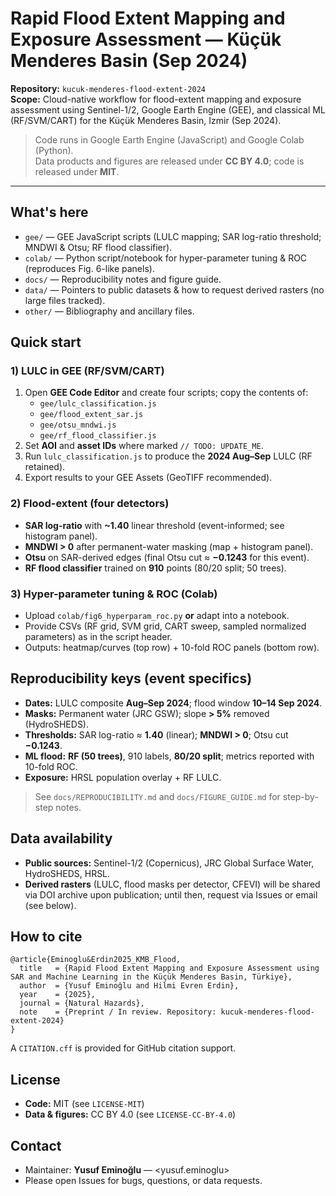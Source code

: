 # Rapid Flood Extent Mapping and Exposure Assessment — Küçük Menderes Basin (Sep 2024)

**Repository:** `kucuk-menderes-flood-extent-2024`  
**Scope:** Cloud-native workflow for flood-extent mapping and exposure assessment using Sentinel-1/2, Google Earth Engine (GEE), and classical ML (RF/SVM/CART) for the Küçük Menderes Basin, Izmir (Sep 2024).

> Code runs in Google Earth Engine (JavaScript) and Google Colab (Python).  
> Data products and figures are released under **CC BY 4.0**; code is released under **MIT**.

---

## What's here

- `gee/` — GEE JavaScript scripts (LULC mapping; SAR log-ratio threshold; MNDWI & Otsu; RF flood classifier).  
- `colab/` — Python script/notebook for hyper-parameter tuning & ROC (reproduces Fig. 6-like panels).  
- `docs/` — Reproducibility notes and figure guide.  
- `data/` — Pointers to public datasets & how to request derived rasters (no large files tracked).  
- `other/` — Bibliography and ancillary files.

## Quick start

### 1) LULC in GEE (RF/SVM/CART)
1. Open **GEE Code Editor** and create four scripts; copy the contents of:
   - `gee/lulc_classification.js`
   - `gee/flood_extent_sar.js`
   - `gee/otsu_mndwi.js`
   - `gee/rf_flood_classifier.js`
2. Set **AOI** and **asset IDs** where marked `// TODO: UPDATE_ME`.
3. Run `lulc_classification.js` to produce the **2024 Aug–Sep** LULC (RF retained).
4. Export results to your GEE Assets (GeoTIFF recommended).

### 2) Flood-extent (four detectors)
- **SAR log-ratio** with **~1.40** linear threshold (event-informed; see histogram panel).  
- **MNDWI > 0** after permanent-water masking (map + histogram panel).  
- **Otsu** on SAR-derived edges (final Otsu cut ≈ **−0.1243** for this event).  
- **RF flood classifier** trained on **910** points (80/20 split; 50 trees).

### 3) Hyper-parameter tuning & ROC (Colab)
- Upload `colab/fig6_hyperparam_roc.py` **or** adapt into a notebook.  
- Provide CSVs (RF grid, SVM grid, CART sweep, sampled normalized parameters) as in the script header.  
- Outputs: heatmap/curves (top row) + 10-fold ROC panels (bottom row).

## Reproducibility keys (event specifics)

- **Dates:** LULC composite **Aug–Sep 2024**; flood window **10–14 Sep 2024**.  
- **Masks:** Permanent water (JRC GSW); slope **> 5%** removed (HydroSHEDS).  
- **Thresholds:** SAR log-ratio ≈ **1.40** (linear); **MNDWI > 0**; Otsu cut **−0.1243**.  
- **ML flood:** **RF (50 trees)**, 910 labels, **80/20 split**; metrics reported with 10-fold ROC.  
- **Exposure:** HRSL population overlay + RF LULC.

> See `docs/REPRODUCIBILITY.md` and `docs/FIGURE_GUIDE.md` for step-by-step notes.

## Data availability

- **Public sources:** Sentinel-1/2 (Copernicus), JRC Global Surface Water, HydroSHEDS, HRSL.  
- **Derived rasters** (LULC, flood masks per detector, CFEVI) will be shared via DOI archive upon publication; until then, request via Issues or email (see below).

## How to cite

```
@article{Eminoglu&Erdin2025_KMB_Flood,
  title   = {Rapid Flood Extent Mapping and Exposure Assessment using SAR and Machine Learning in the Küçük Menderes Basin, Türkiye},
  author  = {Yusuf Eminoğlu and Hilmi Evren Erdin},
  year    = {2025},
  journal = {Natural Hazards},
  note    = {Preprint / In review. Repository: kucuk-menderes-flood-extent-2024}
}
```

A `CITATION.cff` is provided for GitHub citation support.

## License

- **Code:** MIT (see `LICENSE-MIT`)  
- **Data & figures:** CC BY 4.0 (see `LICENSE-CC-BY-4.0`)

## Contact

- Maintainer: **Yusuf Eminoğlu** — <yusuf.eminoglu>  
- Please open Issues for bugs, questions, or data requests.
